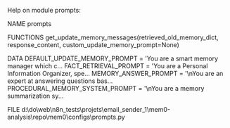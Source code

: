 Help on module prompts:

NAME
    prompts

FUNCTIONS
    get_update_memory_messages(retrieved_old_memory_dict, response_content, custom_update_memory_prompt=None)

DATA
    DEFAULT_UPDATE_MEMORY_PROMPT = 'You are a smart memory manager which c...
    FACT_RETRIEVAL_PROMPT = 'You are a Personal Information Organizer, spe...
    MEMORY_ANSWER_PROMPT = '\nYou are an expert at answering questions bas...
    PROCEDURAL_MEMORY_SYSTEM_PROMPT = '\nYou are a memory summarization sy...

FILE
    d:\do\web\n8n_tests\projets\email_sender_1\mem0-analysis\repo\mem0\configs\prompts.py


